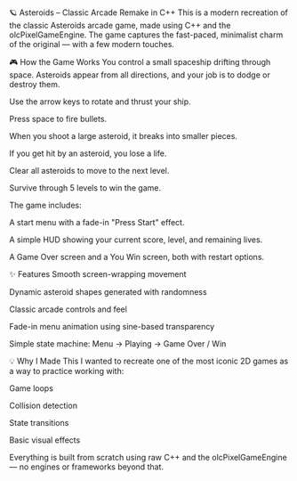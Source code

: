 🪐 Asteroids – Classic Arcade Remake in C++
This is a modern recreation of the classic Asteroids arcade game, made using C++ and the olcPixelGameEngine. The game captures the fast-paced, minimalist charm of the original — with a few modern touches.

🎮 How the Game Works
You control a small spaceship drifting through space. Asteroids appear from all directions, and your job is to dodge or destroy them.

Use the arrow keys to rotate and thrust your ship.

Press space to fire bullets.

When you shoot a large asteroid, it breaks into smaller pieces.

If you get hit by an asteroid, you lose a life.

Clear all asteroids to move to the next level.

Survive through 5 levels to win the game.

The game includes:

A start menu with a fade-in "Press Start" effect.

A simple HUD showing your current score, level, and remaining lives.

A Game Over screen and a You Win screen, both with restart options.

✨ Features
Smooth screen-wrapping movement

Dynamic asteroid shapes generated with randomness

Classic arcade controls and feel

Fade-in menu animation using sine-based transparency

Simple state machine: Menu → Playing → Game Over / Win

💡 Why I Made This
I wanted to recreate one of the most iconic 2D games as a way to practice working with:

Game loops

Collision detection

State transitions

Basic visual effects

Everything is built from scratch using raw C++ and the olcPixelGameEngine — no engines or frameworks beyond that.


